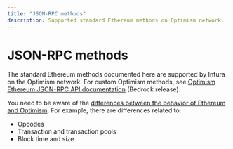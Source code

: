 ```yaml
---
title: "JSON-RPC methods"
description: Supported standard Ethereum methods on Optimism network.
---
```


# JSON-RPC methods

The standard Ethereum methods documented here are supported by Infura on the Optimism network. For custom Optimism
methods, see [Optimism Ethereum JSON-RPC API documentation](https://docs.optimism.io/builders/node-operators/json-rpc) (Bedrock release).

You need to be aware of the [differences between the behavior of Ethereum and Optimism](https://docs.optimism.io/chain/differences). For example, there are differences related to:

- Opcodes
- Transaction and transaction pools
- Block time and size
